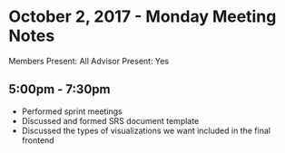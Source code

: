 # October 2, 2017 - Monday Meeting Notes

Members Present: All
Advisor Present: Yes

## 5:00pm - 7:30pm

* Performed sprint meetings
* Discussed and formed SRS document template
* Discussed the types of visualizations we want included in the final frontend